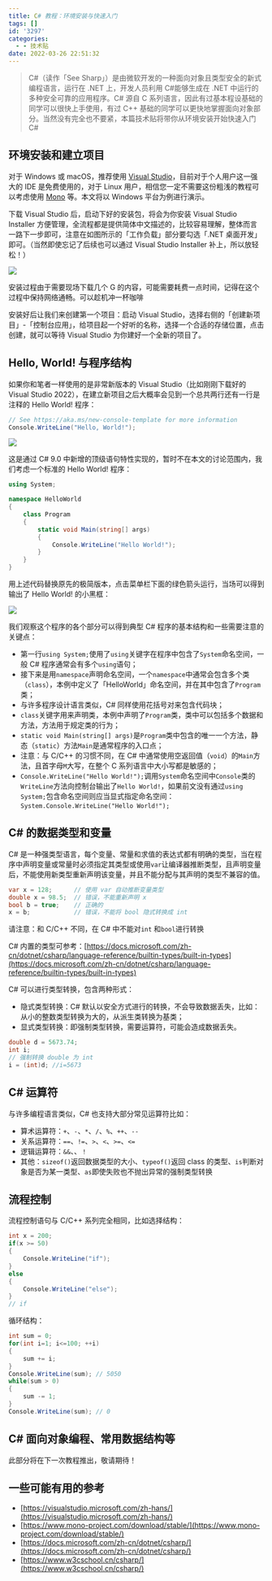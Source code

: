```yaml
---
title: C# 教程：环境安装与快速入门
tags: []
id: '3297'
categories:
  - - 技术贴
date: 2022-03-26 22:51:32
---
```


> C#（读作「See Sharp」）是由微软开发的一种面向对象且类型安全的新式编程语言，运行在 .NET 上，开发人员利用 C#能够生成在 .NET 中运行的多种安全可靠的应用程序。C# 源自 C 系列语言，因此有过基本程设基础的同学可以很快上手使用，有过 C++ 基础的同学可以更快地掌握面向对象部分。当然没有完全也不要紧，本篇技术贴将带你从环境安装开始快速入门 C#

## 环境安装和建立项目

对于 Windows 或 macOS，推荐使用 [Visual Studio](https://visualstudio.microsoft.com/zh-hans/)，目前对于个人用户这一强大的 IDE 是免费使用的，对于 Linux 用户，相信您一定不需要这份粗浅的教程可以考虑使用 [Mono](https://www.mono-project.com/download/stable/) 等。本文将以 Windows 平台为例进行演示。

下载 Visual Studio 后，启动下好的安装包，将会为你安装 Visual Studio Installer 方便管理，全流程都是提供简体中文描述的，比较容易理解，整体而言一路下一步即可，注意在如图所示的「工作负载」部分要勾选「.NET 桌面开发」即可。（当然即使忘记了后续也可以通过 Visual Studio Installer 补上，所以放轻松！）

![](../../wp-content_uploads/2022/03/1-1024x519.png)

安装过程由于需要现场下载几个 G 的内容，可能需要耗费一点时间，记得在这个过程中保持网络通畅。可以趁机冲一杯咖啡

安装好后让我们来创建第一个项目：启动 Visual Studio，选择右侧的「创建新项目」-「控制台应用」，给项目起一个好听的名称，选择一个合适的存储位置，点击创建，就可以等待 Visual Studio 为你建好一个全新的项目了。

## Hello, World! 与程序结构

如果你和笔者一样使用的是非常新版本的 Visual Studio（比如刚刚下载好的 Visual Studio 2022），在建立新项目之后大概率会见到一个总共两行还有一行是注释的 Hello World! 程序：

```C#
// See https://aka.ms/new-console-template for more information
Console.WriteLine("Hello, World!");
```

![](../../wp-content_uploads/2022/03/2-1024x655.png)

这是通过 C# 9.0 中新增的顶级语句特性实现的，暂时不在本文的讨论范围内，我们考虑一个标准的 Hello World! 程序：

```C#
using System;

namespace HelloWorld
{
    class Program
    {
        static void Main(string[] args)
        {
            Console.WriteLine("Hello World!");
        }
    }
}
```

用上述代码替换原先的极简版本，点击菜单栏下面的绿色箭头运行，当场可以得到输出了 Hello World! 的小黑框：

![](../../wp-content_uploads/2022/03/3-1024x545.png)

我们观察这个程序的各个部分可以得到典型 C# 程序的基本结构和一些需要注意的关键点：

*   第一行`using System;`使用了`using`关键字在程序中包含了`System`命名空间，一般 C# 程序通常会有多个`using`语句；
*   接下来是用`namespace`声明命名空间，一个`namespace`中通常会包含多个类（`class`），本例中定义了「HelloWorld」命名空间，并在其中包含了`Program`类；
*   与许多程序设计语言类似，C# 同样使用花括号对来包含代码块；
*   `class`关键字用来声明类，本例中声明了`Program`类，类中可以包括多个数据和方法，方法用于规定类的行为；
*   `static void Main(string[] args)`是`Program`类中包含的唯一一个方法，静态（`static`）方法`Main`是通常程序的入口点；
*   注意：与 C/C++ 的习惯不同，在 C# 中通常使用空返回值（`void`）的`Main`方法，且首字母`M`大写，在整个 C 系列语言中大小写都是敏感的；
*   `Console.WriteLine("Hello World!");`调用`System`命名空间中`Console`类的`WriteLine`方法向控制台输出了`Hello World!`，如果前文没有通过`using System;`包含命名空间则应当显式指定命名空间：`System.Console.WriteLine("Hello World!");`

## C# 的数据类型和变量

C# 是一种强类型语言，每个变量、常量和求值的表达式都有明确的类型，当在程序中声明变量或常量时必须指定其类型或使用`var`让编译器推断类型，且声明变量后，不能使用新类型重新声明该变量，并且不能分配与其声明的类型不兼容的值。

```C#
var x = 128;      // 使用 var 自动推断变量类型
double x = 98.5;  // 错误，不能重新声明 x
bool b = true;    // 正确的
x = b;            // 错误，不能将 bool 隐式转换成 int
```

请注意：和 C/C++ 不同，在 C# 中不能对`int` 和`bool`进行转换

C# 内置的类型可参考：[https://docs.microsoft.com/zh-cn/dotnet/csharp/language-reference/builtin-types/built-in-types](https://docs.microsoft.com/zh-cn/dotnet/csharp/language-reference/builtin-types/built-in-types)

C# 可以进行类型转换，包含两种形式：

*   隐式类型转换：C# 默认以安全方式进行的转换，不会导致数据丢失，比如：从小的整数类型转换为大的，从派生类转换为基类；
*   显式类型转换：即强制类型转换，需要运算符，可能会造成数据丢失。

```C#
double d = 5673.74;
int i;
// 强制转换 double 为 int
i = (int)d; //i=5673
```

## C# 运算符

与许多编程语言类似，C# 也支持大部分常见运算符比如：

*   算术运算符：`+`、`-`、`*`、`/`、`%`、`++`、`--`
*   关系运算符：`==`、`!=`、`>`、`<`、`>=`、`<=`
*   逻辑运算符：`&&`、、`！`
*   其他：`sizeof()`返回数据类型的大小、`typeof()`返回 class 的类型、`is`判断对象是否为某一类型、`as`即使失败也不抛出异常的强制类型转换

## 流程控制

流程控制语句与 C/C++ 系列完全相同，比如选择结构：

```C#
int x = 200;
if(x >= 50)
{
    Console.WriteLine("if");
}
else
{
    Console.WriteLine("else");
}
// if
```

循环结构：

```C#
int sum = 0;
for(int i=1; i<=100; ++i)
{
    sum += i;
}
Console.WriteLine(sum); // 5050
while(sum > 0)
{
    sum -= 1;
}
Console.WriteLine(sum); // 0
```

## C# 面向对象编程、常用数据结构等

此部分将在下一次教程推出，敬请期待！

## 一些可能有用的参考

*   [https://visualstudio.microsoft.com/zh-hans/](https://visualstudio.microsoft.com/zh-hans/)
*   [https://www.mono-project.com/download/stable/](https://www.mono-project.com/download/stable/)
*   [https://docs.microsoft.com/zh-cn/dotnet/csharp/](https://docs.microsoft.com/zh-cn/dotnet/csharp/)
*   [https://www.w3cschool.cn/csharp/](https://www.w3cschool.cn/csharp/)